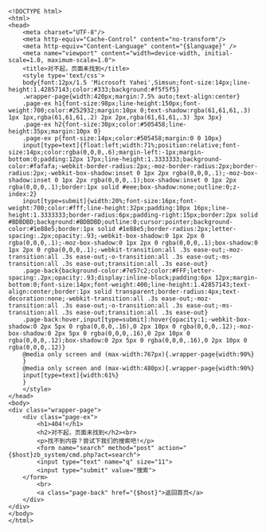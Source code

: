     <!DOCTYPE html>
    <html>
    <head>
        <meta charset="UTF-8"/>
        <meta http-equiv="Cache-Control" content="no-transform"/>
        <meta http-equiv="Content-Language" content="{$language}" />
        <meta name="viewport" content="width=device-width, initial-scale=1.0, maximum-scale=1.0">
        <title>对不起，页面未找到</title>
        <style type='text/css'>
        body{font:12px/1.5 'Microsoft Yahei',Simsun;font-size:14px;line-height:1.42857143;color:#333;background:#f5f5f5}
        .wrapper-page{width:420px;margin:7.5% auto;text-align:center}
        .page-ex h1{font-size:98px;line-height:150px;font-weight:700;color:#252932;margin:10px 0;text-shadow:rgba(61,61,61,.3) 1px 1px,rgba(61,61,61,.2) 2px 2px,rgba(61,61,61,.3) 3px 3px}
        .page-ex h2{font-size:30px;color:#505458;line-height:35px;margin:10px 0}
        .page-ex p{font-size:14px;color:#505458;margin:0 0 10px}
        input[type=text]{float:left;width:71%;position:relative;font-size:14px;color:rgba(0,0,0,.6);margin-left:-1px;margin-bottom:0;padding:12px 17px;line-height:1.3333333;background-color:#fafafa;-webkit-border-radius:2px;-moz-border-radius:2px;border-radius:2px;-webkit-box-shadow:inset 0 1px 2px rgba(0,0,0,.1);-moz-box-shadow:inset 0 1px 2px rgba(0,0,0,.1);box-shadow:inset 0 1px 2px rgba(0,0,0,.1);border:1px solid #eee;box-shadow:none;outline:0;z-index:2}
        input[type=submit]{width:20%;font-size:16px;font-weight:700;color:#fff;line-height:32px;padding:10px 16px;line-height:1.3333333;border-radius:6px;padding-right:15px;border:2px solid #BDBDBD;background:#BDBDBD;outline:0;cursor:pointer;background-color:#1e88e5;border:1px solid #1e88e5;border-radius:2px;letter-spacing:.2px;opacity:.93;-webkit-box-shadow:0 1px 2px 0 rgba(0,0,0,.1);-moz-box-shadow:0 1px 2px 0 rgba(0,0,0,.1);box-shadow:0 1px 2px 0 rgba(0,0,0,.1);-webkit-transition:all .3s ease-out;-moz-transition:all .3s ease-out;-o-transition:all .3s ease-out;-ms-transition:all .3s ease-out;transition:all .3s ease-out}
        .page-back{background-color:#7e57c2;color:#FFF;letter-spacing:.2px;opacity:.93;display:inline-block;padding:6px 12px;margin-bottom:0;font-size:14px;font-weight:400;line-height:1.42857143;text-align:center;border:1px solid transparent;border-radius:4px;text-decoration:none;-webkit-transition:all .3s ease-out;-moz-transition:all .3s ease-out;-o-transition:all .3s ease-out;-ms-transition:all .3s ease-out;transition:all .3s ease-out}
        .page-back:hover,input[type=submit]:hover{opacity:1;-webkit-box-shadow:0 2px 5px 0 rgba(0,0,0,.16),0 2px 10px 0 rgba(0,0,0,.12);-moz-box-shadow:0 2px 5px 0 rgba(0,0,0,.16),0 2px 10px 0 rgba(0,0,0,.12);box-shadow:0 2px 5px 0 rgba(0,0,0,.16),0 2px 10px 0 rgba(0,0,0,.12)}
        @media only screen and (max-width:767px){.wrapper-page{width:90%}
        }
        @media only screen and (max-width:480px){.wrapper-page{width:90%}
        input[type=text]{width:61%}
        }
        </style>
    </head>
    <body>
    <div class="wrapper-page">
        <div class="page-ex">
            <h1>404!</h1>
            <h2>对不起，页面未找到</h2><br>
            <p>找不到内容？尝试下我们的搜索吧!</p>
            <form name="search" method="post" action="{$host}zb_system/cmd.php?act=search">
    	    <input type="text" name="q" size="11"> 
    	    <input type="submit" value="搜索">
    	</form>
            <br>
            <a class="page-back" href="{$host}">返回首页</a>
        </div>
    </div>
    </body>
    </html>